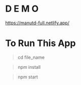 # D E M O

https://manutd-full.netlify.app/


# To Run This App

>cd file_name

>npm install

>npm start